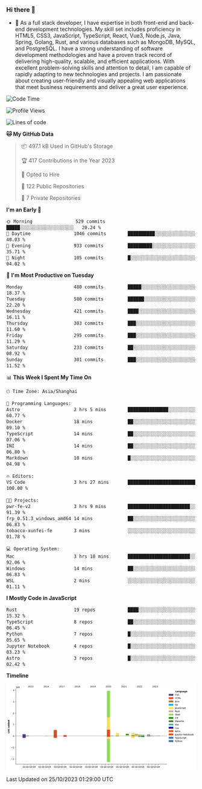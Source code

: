 ### Hi there 👋

- 🌱 As a full stack developer, I have expertise in both front-end and back-end development technologies. My skill set includes proficiency in HTML5, CSS3, JavaScript, TypeScript, React, Vue3, Node.js, Java, Spring, Golang, Rust, and various databases such as MongoDB, MySQL, and PostgreSQL. I have a strong understanding of software development methodologies and have a proven track record of delivering high-quality, scalable, and efficient applications. With excellent problem-solving skills and attention to detail, I am capable of rapidly adapting to new technologies and projects. I am passionate about creating user-friendly and visually appealing web applications that meet business requirements and deliver a great user experience.

<!--START_SECTION:waka-->
![Code Time](http://img.shields.io/badge/Code%20Time-1%2C156%20hrs%2046%20mins-blue)

![Profile Views](http://img.shields.io/badge/Profile%20Views-0-blue)

![Lines of code](https://img.shields.io/badge/From%20Hello%20World%20I%27ve%20Written-6.0%20million%20lines%20of%20code-blue)

**🐱 My GitHub Data** 

> 📦 497.1 kB Used in GitHub's Storage 
 > 
> 🏆 417 Contributions in the Year 2023
 > 
> 💼 Opted to Hire
 > 
> 📜 122 Public Repositories 
 > 
> 🔑 7 Private Repositories 
 > 
**I'm an Early 🐤** 

```text
🌞 Morning                529 commits         █████░░░░░░░░░░░░░░░░░░░░   20.24 % 
🌆 Daytime                1046 commits        ██████████░░░░░░░░░░░░░░░   40.03 % 
🌃 Evening                933 commits         █████████░░░░░░░░░░░░░░░░   35.71 % 
🌙 Night                  105 commits         █░░░░░░░░░░░░░░░░░░░░░░░░   04.02 % 
```
📅 **I'm Most Productive on Tuesday** 

```text
Monday                   480 commits         █████░░░░░░░░░░░░░░░░░░░░   18.37 % 
Tuesday                  580 commits         ██████░░░░░░░░░░░░░░░░░░░   22.20 % 
Wednesday                421 commits         ████░░░░░░░░░░░░░░░░░░░░░   16.11 % 
Thursday                 303 commits         ███░░░░░░░░░░░░░░░░░░░░░░   11.60 % 
Friday                   295 commits         ███░░░░░░░░░░░░░░░░░░░░░░   11.29 % 
Saturday                 233 commits         ██░░░░░░░░░░░░░░░░░░░░░░░   08.92 % 
Sunday                   301 commits         ███░░░░░░░░░░░░░░░░░░░░░░   11.52 % 
```


📊 **This Week I Spent My Time On** 

```text
🕑︎ Time Zone: Asia/Shanghai

💬 Programming Languages: 
Astro                    2 hrs 5 mins        ███████████████░░░░░░░░░░   60.77 % 
Docker                   18 mins             ██░░░░░░░░░░░░░░░░░░░░░░░   09.10 % 
TypeScript               14 mins             ██░░░░░░░░░░░░░░░░░░░░░░░   07.06 % 
INI                      14 mins             ██░░░░░░░░░░░░░░░░░░░░░░░   06.80 % 
Markdown                 10 mins             █░░░░░░░░░░░░░░░░░░░░░░░░   04.98 % 

🔥 Editors: 
VS Code                  3 hrs 27 mins       █████████████████████████   100.00 % 

🐱‍💻 Projects: 
pwr-fe-v2                3 hrs 9 mins        ███████████████████████░░   91.39 % 
frp_0.51.3_windows_amd64 14 mins             ██░░░░░░░░░░░░░░░░░░░░░░░   06.83 % 
tobacco-xunfei-fe        3 mins              ░░░░░░░░░░░░░░░░░░░░░░░░░   01.78 % 

💻 Operating System: 
Mac                      3 hrs 10 mins       ███████████████████████░░   92.06 % 
Windows                  14 mins             ██░░░░░░░░░░░░░░░░░░░░░░░   06.83 % 
WSL                      2 mins              ░░░░░░░░░░░░░░░░░░░░░░░░░   01.11 % 
```

**I Mostly Code in JavaScript** 

```text
Rust                     19 repos            ████░░░░░░░░░░░░░░░░░░░░░   15.32 % 
TypeScript               8 repos             ██░░░░░░░░░░░░░░░░░░░░░░░   06.45 % 
Python                   7 repos             █░░░░░░░░░░░░░░░░░░░░░░░░   05.65 % 
Jupyter Notebook         4 repos             █░░░░░░░░░░░░░░░░░░░░░░░░   03.23 % 
Astro                    3 repos             █░░░░░░░░░░░░░░░░░░░░░░░░   02.42 % 
```



**Timeline**

![Lines of Code chart](https://raw.githubusercontent.com/elton/elton/main/assets/bar_graph.png)


 Last Updated on 25/10/2023 01:29:00 UTC
<!--END_SECTION:waka-->

<!--
**elton/elton** is a ✨ _special_ ✨ repository because its `README.md` (this file) appears on your GitHub profile.

Here are some ideas to get you started:

- 🔭 I’m currently working on ...
- 🌱 I’m currently learning ...
- 👯 I’m looking to collaborate on ...
- 🤔 I’m looking for help with ...
- 💬 Ask me about ...
- 📫 How to reach me: ...
- 😄 Pronouns: ...
- ⚡ Fun fact: ...
-->
